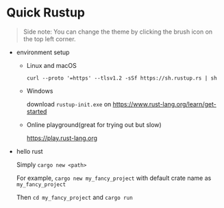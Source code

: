 # Quick Rustup

> Side note: You can change the theme by clicking the brush icon on the top left corner.

* environment setup

    * Linux and macOS

        `curl --proto '=https' --tlsv1.2 -sSf https://sh.rustup.rs | sh`

    * Windows

        download `rustup-init.exe` on https://www.rust-lang.org/learn/get-started

    * Online playground(great for trying out but slow)

        https://play.rust-lang.org

* hello rust

    Simply `cargo new <path>`

    For example, `cargo new my_fancy_project` with default crate name as `my_fancy_project`

    Then `cd my_fancy_project` and `cargo run`

